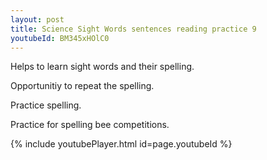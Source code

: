```yaml
---
layout: post
title: Science Sight Words sentences reading practice 9
youtubeId: BM345xHOlC0
---
```

 
 
Helps to learn sight words and their spelling.

Opportunitiy to repeat the spelling. 

Practice spelling. 
 
Practice for spelling bee competitions. 
 
{% include youtubePlayer.html id=page.youtubeId %}
 
 
